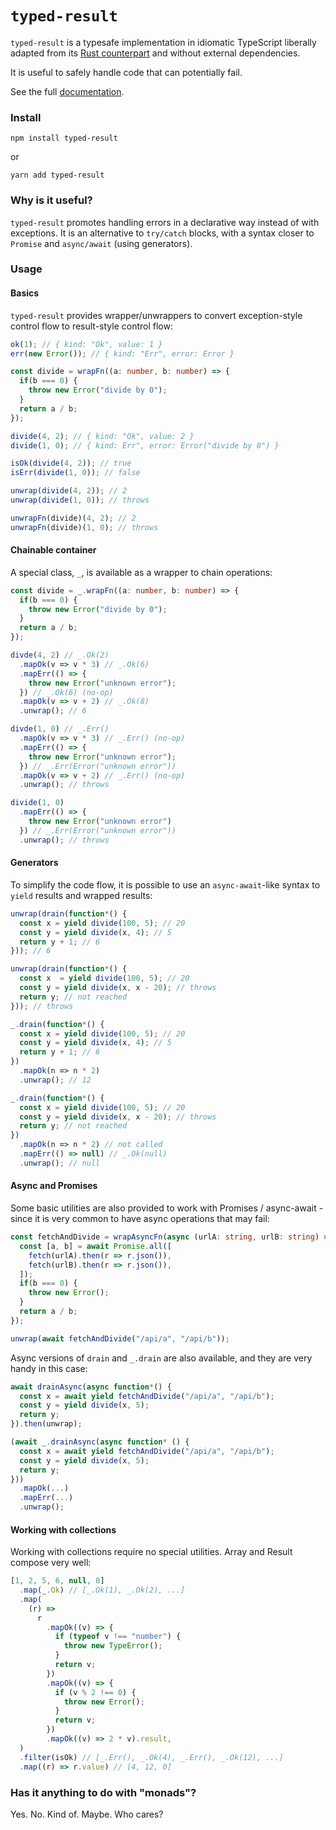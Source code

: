 # `typed-result`

`typed-result` is a typesafe implementation in idiomatic TypeScript liberally adapted from its [Rust counterpart](https://doc.rust-lang.org/std/result/) and without external dependencies.

It is useful to safely handle code that can potentially fail.

See the full [documentation](doc/API.md).

### Install

```npm install typed-result```

or

```yarn add typed-result```

### Why is it useful?

`typed-result` promotes handling errors in a declarative way instead of with exceptions. It is an alternative to `try/catch` blocks, with a syntax closer to `Promise` and `async/await` (using generators).

### Usage

#### Basics
`typed-result` provides wrapper/unwrappers to convert exception-style control flow to result-style control flow:

```ts
ok(1); // { kind: "Ok", value: 1 }
err(new Error()); // { kind: "Err", error: Error }

const divide = wrapFn((a: number, b: number) => {
  if(b === 0) {
    throw new Error("divide by 0");
  }
  return a / b;
});

divide(4, 2); // { kind: "Ok", value: 2 }
divide(1, 0); // { kind: Err", error: Error("divide by 0") }

isOk(divide(4, 2)); // true
isErr(divide(1, 0)); // false

unwrap(divide(4, 2)); // 2
unwrap(divide(1, 0)); // throws

unwrapFn(divide)(4, 2); // 2
unwrapFn(divide)(1, 0); // throws
```

#### Chainable container

A special class, `_`, is available as a wrapper to chain operations:

```ts
const divide = _.wrapFn((a: number, b: number) => {
  if(b === 0) {
    throw new Error("divide by 0");
  }
  return a / b;
});

divde(4, 2) // _.Ok(2)
  .mapOk(v => v * 3) // _.Ok(6)
  .mapErr(() => {
    throw new Error("unknown error");
  }) // _.Ok(6) (no-op)
  .mapOk(v => v + 2) // _.Ok(8)
  .unwrap(); // 6

divde(1, 0) // _.Err()
  .mapOk(v => v * 3) // _.Err() (no-op)
  .mapErr(() => {
    throw new Error("unknown error");
  }) // _.Err(Error("unknown error"))
  .mapOk(v => v + 2) // _.Err() (no-op)
  .unwrap(); // throws

divide(1, 0)
  .mapErr(() => {
    throw new Error("unknown error")
  }) // _.Err(Error("unknown error"))
  .unwrap(); // throws

```

#### Generators

To simplify the code flow, it is possible to use an `async-await`-like syntax to `yield` results and wrapped results:

```ts
unwrap(drain(function*() {
  const x = yield divide(100, 5); // 20
  const y = yield divide(x, 4); // 5
  return y + 1; // 6
})); // 6

unwrap(drain(function*() {
  const x  = yield divide(100, 5); // 20
  const y = yield divide(x, x - 20); // throws
  return y; // not reached
})); // throws

_.drain(function*() {  
  const x = yield divide(100, 5); // 20
  const y = yield divide(x, 4); // 5
  return y + 1; // 6
})
  .mapOk(n => n * 2)
  .unwrap(); // 12

_.drain(function*() {  
  const x = yield divide(100, 5); // 20
  const y = yield divide(x, x - 20); // throws
  return y; // not reached
})
  .mapOk(n => n * 2) // not called
  .mapErr(() => null) // _.Ok(null)
  .unwrap(); // null
```

#### Async and Promises

Some basic utilities are also provided to work with Promises / async-await - since it is very common to have async operations that may fail:

```ts
const fetchAndDivide = wrapAsyncFn(async (urlA: string, urlB: string) => {
  const [a, b] = await Promise.all([
    fetch(urlA).then(r => r.json()),
    fetch(urlB).then(r => r.json()),
  ]);
  if(b === 0) {
    throw new Error();
  }
  return a / b;
});

unwrap(await fetchAndDivide("/api/a", "/api/b"));
```

Async versions of `drain` and `_.drain` are also available, and they are very handy in this case:

```ts
await drainAsync(async function*() {
  const x = await yield fetchAndDivide("/api/a", "/api/b");
  const y = yield divide(x, 5);
  return y;
}).then(unwrap);

(await _.drainAsync(async function* () {
  const x = await yield fetchAndDivide("/api/a", "/api/b");
  const y = yield divide(x, 5);
  return y;
}))
  .mapOk(...)
  .mapErr(...)
  .unwrap();
```

#### Working with collections

Working with collections require no special utilities. Array and Result compose very well:

```ts
[1, 2, 5, 6, null, 0]
  .map(_.Ok) // [_.Ok(1), _.Ok(2), ...]
  .map(
    (r) =>
      r
        .mapOk((v) => {
          if (typeof v !== "number") {
            throw new TypeError();
          }
          return v;
        })
        .mapOk((v) => {
          if (v % 2 !== 0) {
            throw new Error();
          }
          return v;
        })
        .mapOk((v) => 2 * v).result,
  )
  .filter(isOk) // [_.Err(), _.Ok(4), _.Err(), _.Ok(12), ...]
  .map((r) => r.value) // [4, 12, 0]
```

### Has it anything to do with "monads"?

Yes. No. Kind of. Maybe. Who cares?
